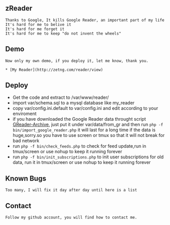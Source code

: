 ## zReader

    Thanks to Google, It kills Google Reader, an important part of my life 
    It's hard for me to belive it 
    It's hard for me forget it 
    It's hard for me to keep "do not invent the wheels" 

## Demo

    Now only my own demo, if you deploy it, let me know, thank you.

    * [My Reader](http://zetng.com/reader/view)

## Deploy
 
 * Get the code and extract to /var/www/reader/
 * import var/schema.sql to a mysql database like my_reader
 * copy var/config.ini.default to var/config.ini and edit according to your enviroment
 * if you have downloaded the Google Reader data throught script [GReader-Archive](https://github.com/etng/GReader-Archive), just put it under var/data/from_gr 
   and then run `php -f bin/import_google_reader.php` 
   it will last for a long time if the data is huge,sorry.so you have to use screen or tmux so that it will not break for bad network
 * run `php -f bin/check_feeds.php` to check for feed update,run in tmux/screen or use nohup to keep it running forever
 * run `php -f bin/init_subscriptions.php` to init user subscriptions for old data, run it in tmux/screen or use nohup to keep it running forever

## Known Bugs
 
    Too many, I will fix it day after day until here is a list

## Contact
 
    Follow my github account, you will find how to contact me.


